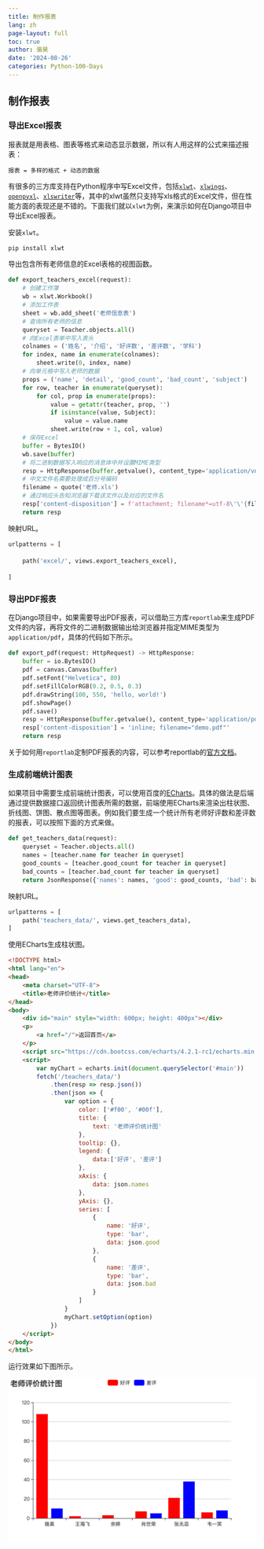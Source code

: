 ```yaml
---
title: 制作报表
lang: zh
page-layout: full
toc: true
author: 骆昊
date: '2024-08-26'
categories: Python-100-Days
---
```


## 制作报表

### 导出Excel报表

报表就是用表格、图表等格式来动态显示数据，所以有人用这样的公式来描述报表：

```
报表 = 多样的格式 + 动态的数据
```

有很多的三方库支持在Python程序中写Excel文件，包括[`xlwt`](<https://xlwt.readthedocs.io/en/latest/>)、[`xlwings`](<https://docs.xlwings.org/en/latest/quickstart.html>)、[`openpyxl`](<https://openpyxl.readthedocs.io/en/latest/>)、[`xlswriter`](<https://xlsxwriter.readthedocs.io/>)等，其中的xlwt虽然只支持写xls格式的Excel文件，但在性能方面的表现还是不错的。下面我们就以`xlwt`为例，来演示如何在Django项目中导出Excel报表。

安装`xlwt`。

```Bash
pip install xlwt
```

导出包含所有老师信息的Excel表格的视图函数。

```Python
def export_teachers_excel(request):
    # 创建工作簿
    wb = xlwt.Workbook()
    # 添加工作表
    sheet = wb.add_sheet('老师信息表')
    # 查询所有老师的信息
    queryset = Teacher.objects.all()
    # 向Excel表单中写入表头
    colnames = ('姓名', '介绍', '好评数', '差评数', '学科')
    for index, name in enumerate(colnames):
        sheet.write(0, index, name)
    # 向单元格中写入老师的数据
    props = ('name', 'detail', 'good_count', 'bad_count', 'subject')
    for row, teacher in enumerate(queryset):
        for col, prop in enumerate(props):
            value = getattr(teacher, prop, '')
            if isinstance(value, Subject):
                value = value.name
            sheet.write(row + 1, col, value)
    # 保存Excel
    buffer = BytesIO()
    wb.save(buffer)
    # 将二进制数据写入响应的消息体中并设置MIME类型
    resp = HttpResponse(buffer.getvalue(), content_type='application/vnd.ms-excel')
    # 中文文件名需要处理成百分号编码
    filename = quote('老师.xls')
    # 通过响应头告知浏览器下载该文件以及对应的文件名
    resp['content-disposition'] = f'attachment; filename*=utf-8\'\'{filename}'
    return resp
```

映射URL。

```Python
urlpatterns = [
    
    path('excel/', views.export_teachers_excel),
    
]
```

### 导出PDF报表

在Django项目中，如果需要导出PDF报表，可以借助三方库`reportlab`来生成PDF文件的内容，再将文件的二进制数据输出给浏览器并指定MIME类型为`application/pdf`，具体的代码如下所示。

```Python
def export_pdf(request: HttpRequest) -> HttpResponse:
    buffer = io.BytesIO()
    pdf = canvas.Canvas(buffer)
    pdf.setFont("Helvetica", 80)
    pdf.setFillColorRGB(0.2, 0.5, 0.3)
    pdf.drawString(100, 550, 'hello, world!')
    pdf.showPage()
    pdf.save()
    resp = HttpResponse(buffer.getvalue(), content_type='application/pdf')
    resp['content-disposition'] = 'inline; filename="demo.pdf"'
    return resp
```

关于如何用`reportlab`定制PDF报表的内容，可以参考reportlab的[官方文档](https://www.reportlab.com/docs/reportlab-userguide.pdf)。

### 生成前端统计图表

如果项目中需要生成前端统计图表，可以使用百度的[ECharts](<https://echarts.baidu.com/>)。具体的做法是后端通过提供数据接口返回统计图表所需的数据，前端使用ECharts来渲染出柱状图、折线图、饼图、散点图等图表。例如我们要生成一个统计所有老师好评数和差评数的报表，可以按照下面的方式来做。

```Python
def get_teachers_data(request):
    queryset = Teacher.objects.all()
    names = [teacher.name for teacher in queryset]
    good_counts = [teacher.good_count for teacher in queryset]
    bad_counts = [teacher.bad_count for teacher in queryset]
    return JsonResponse({'names': names, 'good': good_counts, 'bad': bad_counts})
```

映射URL。

```Python
urlpatterns = [
    path('teachers_data/', views.get_teachers_data),
]
```

使用ECharts生成柱状图。

```HTML
<!DOCTYPE html>
<html lang="en">
<head>
    <meta charset="UTF-8">
    <title>老师评价统计</title>
</head>
<body>
    <div id="main" style="width: 600px; height: 400px"></div>
    <p>
        <a href="/">返回首页</a>
    </p>
    <script src="https://cdn.bootcss.com/echarts/4.2.1-rc1/echarts.min.js"></script>
    <script>
        var myChart = echarts.init(document.querySelector('#main'))
        fetch('/teachers_data/')
            .then(resp => resp.json())
            .then(json => {
                var option = {
                    color: ['#f00', '#00f'],
                    title: {
                        text: '老师评价统计图'
                    },
                    tooltip: {},
                    legend: {
                        data:['好评', '差评']
                    },
                    xAxis: {
                        data: json.names
                    },
                    yAxis: {},
                    series: [
                        {
                            name: '好评',
                            type: 'bar',
                            data: json.good
                        },
                        {
                            name: '差评',
                            type: 'bar',
                            data: json.bad
                        }
                    ]
                }
                myChart.setOption(option)
            })
    </script>
</body>
</html>
```

运行效果如下图所示。

![](./res/echarts_bar_graph.png)

